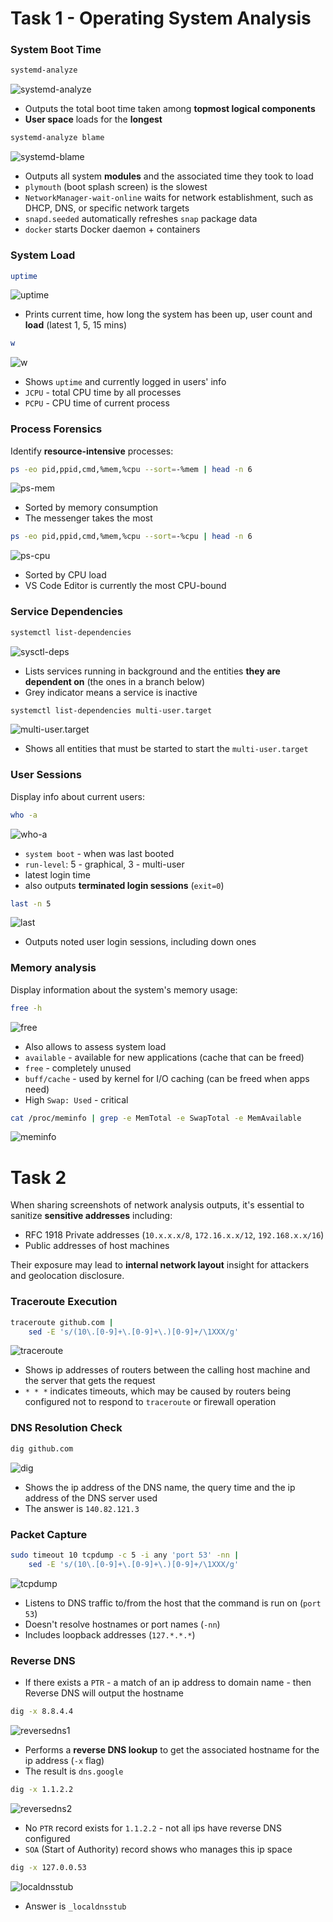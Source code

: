 # Task 1 - Operating System Analysis
### System Boot Time
```bash
systemd-analyze
```
![systemd-analyze](resources/4/systemd-analyze.png)
- Outputs the total boot time taken among **topmost logical components**
- **User space** loads for the **longest**

```bash
systemd-analyze blame
```
![systemd-blame](resources/4/image.png)
- Outputs all system **modules** and the associated time they took to load
- `plymouth` (boot splash screen) is the slowest
- `NetworkManager-wait-online` waits for network establishment, such as DHCP, DNS, or specific network targets
- `snapd.seeded` automatically refreshes `snap` package data
- `docker` starts Docker daemon + containers

### System Load
```bash
uptime
```
![uptime](resources/4/image-1.png)
- Prints current time, how long the system has been up, user count and **load** (latest 1, 5, 15 mins)

```bash
w
```
![w](resources/4/image-2.png)
- Shows `uptime` and currently logged in users' info
- `JCPU` - total CPU time by all processes
- `PCPU` - CPU time of current process

### Process Forensics
Identify **resource-intensive** processes:
```bash
ps -eo pid,ppid,cmd,%mem,%cpu --sort=-%mem | head -n 6
```
![ps-mem](resources/4/image-3.png)
- Sorted by memory consumption
- The messenger takes the most

```bash
ps -eo pid,ppid,cmd,%mem,%cpu --sort=-%cpu | head -n 6
```
![ps-cpu](resources/4/image-4.png)
- Sorted by CPU load
- VS Code Editor is currently the most CPU-bound

### Service Dependencies
```bash
systemctl list-dependencies
```
![sysctl-deps](resources/4/image-5.png)
- Lists services running in background and the entities **they are dependent on** (the ones in a branch below)
- Grey indicator means a service is inactive

```bash
systemctl list-dependencies multi-user.target
```
![multi-user.target](resources/4/image-6.png)
- Shows all entities that must be started to start the `multi-user.target`

### User Sessions
Display info about current users:
```bash
who -a
```
![who-a](resources/4/image-7.png)
- `system boot` - when was last booted
- `run-level`: 5 - graphical, 3 - multi-user
- latest login time
- also outputs **terminated login sessions** (`exit=0`)

```bash
last -n 5
```
![last](resources/4/image-8.png)
- Outputs noted user login sessions, including down ones

### Memory analysis
Display information about the system's memory usage:
```bash
free -h
```
![free](resources/4/image-9.png)
- Also allows to assess system load
- `available` - available for new applications (cache that can be freed)
- `free` - completely unused
- `buff/cache` - used by kernel for I/O caching (can be freed when apps need)
- High `Swap: Used` - critical

```bash
cat /proc/meminfo | grep -e MemTotal -e SwapTotal -e MemAvailable
```
![meminfo](resources/4/image-10.png)

# Task 2
When sharing screenshots of network analysis outputs, it's essential to sanitize **sensitive addresses** including:
- RFC 1918 Private addresses (`10.x.x.x/8`, `172.16.x.x/12`, `192.168.x.x/16`)
- Public addresses of host machines 

Their exposure may lead to **internal network layout** insight for attackers and geolocation disclosure.

### Traceroute Execution
```bash
traceroute github.com |
    sed -E 's/(10\.[0-9]+\.[0-9]+\.)[0-9]+/\1XXX/g'
```
![traceroute](resources/4/traceroute.png)
- Shows ip addresses of routers between the calling host machine and the server that gets the request
- `* * *` indicates timeouts, which may be caused by routers being configured not to respond to `traceroute` or firewall operation

### DNS Resolution Check
```bash
dig github.com
```
![dig](resources/4/image-12.png)
- Shows the ip address of the DNS name, the query time and the ip address of the DNS server used
- The answer is `140.82.121.3`

### Packet Capture
```bash
sudo timeout 10 tcpdump -c 5 -i any 'port 53' -nn |
    sed -E 's/(10\.[0-9]+\.[0-9]+\.)[0-9]+/\1XXX/g'
```
![tcpdump](resources/4/tcpdump.png)
- Listens to DNS traffic to/from the host that the command is run on (`port 53`)
- Doesn't resolve hostnames or port names (`-nn`)
- Includes loopback addresses (`127.*.*.*`)

### Reverse DNS
- If there exists a `PTR` - a match of an ip address to domain name - then Reverse DNS will output the hostname

```bash
dig -x 8.8.4.4
```
![reversedns1](resources/4/image-14.png)
- Performs a **reverse DNS lookup** to get the associated hostname for the ip address (`-x` flag)
- The result is `dns.google`

```bash
dig -x 1.1.2.2
```
![reversedns2](resources/4/image-15.png)
- No `PTR` record exists for `1.1.2.2` - not all ips have reverse DNS configured
- `SOA` (Start of Authority) record shows who manages this ip space

```bash
dig -x 127.0.0.53
```
![localdnsstub](resources/4/localdnsstub.png)
- Answer is `_localdnsstub`
